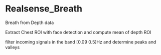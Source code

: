 # Realsense_Breath
Breath from Depth data

Extract Chest ROI with face detection and compute mean of depth ROI

filter incoming signals in the band [0.09 0.5]Hz and determine peaks and valleys
